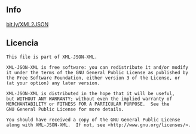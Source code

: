 ## Info

[bit.ly/XML2JSON](http://bit.ly/XML2JSON)

## Licencia

    This file is part of XML-JSON-XML.

    XML-JSON-XML is free software: you can redistribute it and/or modify
    it under the terms of the GNU General Public License as published by
    the Free Software Foundation, either version 3 of the License, or
    (at your option) any later version.

    XML-JSON-XML is distributed in the hope that it will be useful,
    but WITHOUT ANY WARRANTY; without even the implied warranty of
    MERCHANTABILITY or FITNESS FOR A PARTICULAR PURPOSE.  See the
    GNU General Public License for more details.

    You should have received a copy of the GNU General Public License
    along with XML-JSON-XML.  If not, see <http://www.gnu.org/licenses/>.
